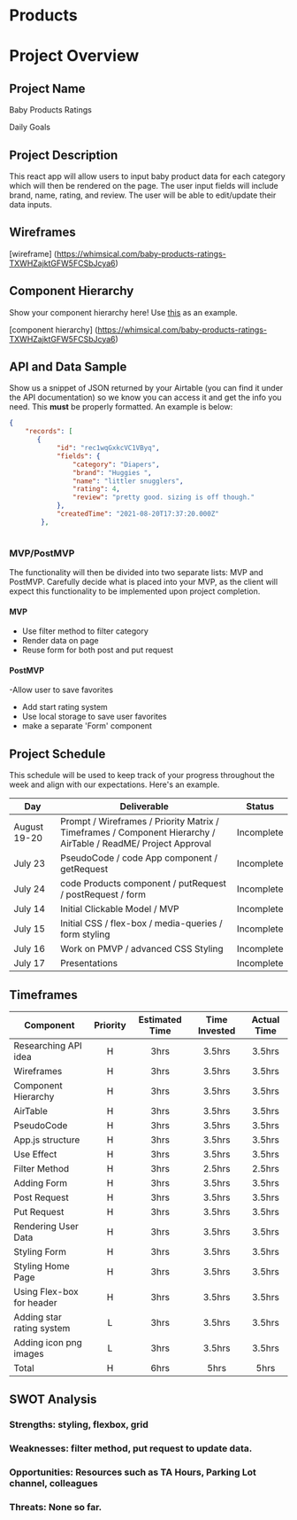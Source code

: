 # Products
# Project Overview

## Project Name
Baby Products Ratings

Daily Goals

## Project Description

This react app will allow users to input baby product data for each category which will then be rendered on the page. The user input fields will include brand, name, rating, and review. The user will be able to edit/update their data inputs. 

## Wireframes

[wireframe] (https://whimsical.com/baby-products-ratings-TXWHZajktGFW5FCSbJcya6)

## Component Hierarchy
Show your component hierarchy here! Use [this](https://cms-assets.tutsplus.com/uploads/users/1795/posts/30352/image/GettingStartedWithReduxTutorial-React-Component-Structure.png) as an example.

[component hierarchy] (https://whimsical.com/baby-products-ratings-TXWHZajktGFW5FCSbJcya6)

## API and Data Sample

Show us a snippet of JSON returned by your Airtable (you can find it under the API documentation) so we know you can access it and get the info you need. This __must__ be properly formatted. An example is below:

```json
{
    "records": [
       {
            "id": "rec1wqGxkcVC1VByq",
            "fields": {
                "category": "Diapers",
                "brand": "Huggies ",
                "name": "littler snugglers",
                "rating": 4,
                "review": "pretty good. sizing is off though."
            },
            "createdTime": "2021-08-20T17:37:20.000Z"
        },
       
```

### MVP/PostMVP

The functionality will then be divided into two separate lists: MVP and PostMVP.  Carefully decide what is placed into your MVP, as the client will expect this functionality to be implemented upon project completion.  

#### MVP 


- Use filter method to filter category 
- Render data on page
- Reuse form for both post and put request


#### PostMVP  

-Allow user to save favorites
- Add start rating system
- Use local storage to save user favorites
- make a separate 'Form' component

## Project Schedule

This schedule will be used to keep track of your progress throughout the week and align with our expectations. Here's an example.

|  Day | Deliverable | Status
|---|---| ---|
|August 19-20| Prompt / Wireframes / Priority Matrix / Timeframes / Component Hierarchy / AirTable / ReadME/ Project Approval | Incomplete
|July 23| PseudoCode / code App component / getRequest | Incomplete
|July 24|  code Products component / putRequest / postRequest / form | Incomplete
|July 14| Initial Clickable Model / MVP | Incomplete
|July 15| Initial CSS / flex-box / media-queries  / form styling | Incomplete
|July 16| Work on PMVP / advanced CSS Styling | Incomplete
|July 17| Presentations | Incomplete

## Timeframes

| Component | Priority | Estimated Time | Time Invested | Actual Time |
| --- | :---: |  :---: | :---: | :---: |
| Researching API idea | H | 3hrs| 3.5hrs | 3.5hrs |
| Wireframes | H | 3hrs| 3.5hrs | 3.5hrs |
| Component Hierarchy | H | 3hrs| 3.5hrs | 3.5hrs |
| AirTable | H | 3hrs| 3.5hrs | 3.5hrs |
| PseudoCode | H | 3hrs| 3.5hrs | 3.5hrs |
| App.js structure | H | 3hrs| 3.5hrs | 3.5hrs |
| Use Effect | H | 3hrs| 3.5hrs | 3.5hrs |
| Filter Method | H | 3hrs| 2.5hrs | 2.5hrs |
| Adding Form | H | 3hrs| 3.5hrs | 3.5hrs |
| Post Request | H | 3hrs| 3.5hrs | 3.5hrs |
| Put Request | H | 3hrs| 3.5hrs | 3.5hrs |
| Rendering User Data | H | 3hrs| 3.5hrs | 3.5hrs |
| Styling Form | H | 3hrs| 3.5hrs | 3.5hrs |
| Styling Home Page | H | 3hrs| 3.5hrs | 3.5hrs |
| Using Flex-box for header | H | 3hrs| 3.5hrs | 3.5hrs |
| Adding star rating system | L | 3hrs| 3.5hrs | 3.5hrs |
| Adding icon png images | L | 3hrs| 3.5hrs | 3.5hrs |
| Total | H | 6hrs| 5hrs | 5hrs |

## SWOT Analysis

### Strengths: styling, flexbox, grid

### Weaknesses: filter method, put request to update data.

### Opportunities: Resources such as TA Hours, Parking Lot channel, colleagues

### Threats: None so far.
